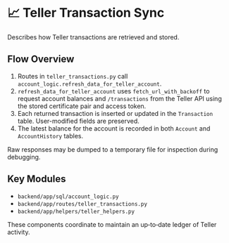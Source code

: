 # 📈 Teller Transaction Sync

Describes how Teller transactions are retrieved and stored.

## Flow Overview

1. Routes in `teller_transactions.py` call `account_logic.refresh_data_for_teller_account`.
2. `refresh_data_for_teller_account` uses `fetch_url_with_backoff` to request account balances and `/transactions` from the Teller API using the stored certificate pair and access token.
3. Each returned transaction is inserted or updated in the `Transaction` table. User-modified fields are preserved.
4. The latest balance for the account is recorded in both `Account` and `AccountHistory` tables.

Raw responses may be dumped to a temporary file for inspection during debugging.

## Key Modules

- `backend/app/sql/account_logic.py`
- `backend/app/routes/teller_transactions.py`
- `backend/app/helpers/teller_helpers.py`

These components coordinate to maintain an up‑to‑date ledger of Teller activity.
